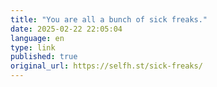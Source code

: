 ```yaml
--- 
title: "You are all a bunch of sick freaks."
date: 2025-02-22 22:05:04
language: en
type: link
published: true
original_url: https://selfh.st/sick-freaks/
---
```

